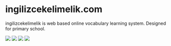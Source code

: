 # ingilizcekelimelik.com

ingilizcekelimelik is web based online vocabulary learning system. 
Designed for primary school.


<img src="Screenshots/1.png">

<img src="Screenshots/2.png">

<img src="Screenshots/3.png">

<img src="Screenshots/4.png">


